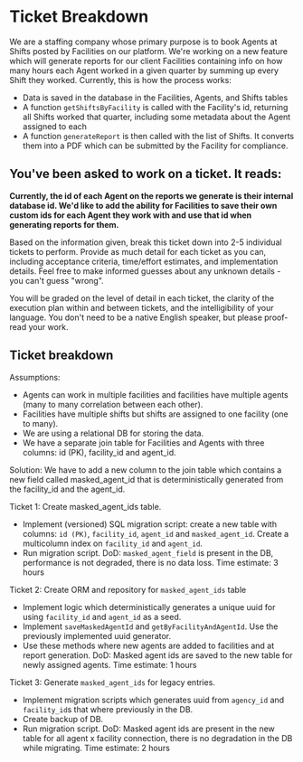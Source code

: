# Ticket Breakdown
We are a staffing company whose primary purpose is to book Agents at Shifts posted by Facilities on our platform. We're working on a new feature which will generate reports for our client Facilities containing info on how many hours each Agent worked in a given quarter by summing up every Shift they worked. Currently, this is how the process works:

- Data is saved in the database in the Facilities, Agents, and Shifts tables
- A function `getShiftsByFacility` is called with the Facility's id, returning all Shifts worked that quarter, including some metadata about the Agent assigned to each
- A function `generateReport` is then called with the list of Shifts. It converts them into a PDF which can be submitted by the Facility for compliance.

## You've been asked to work on a ticket. It reads:

**Currently, the id of each Agent on the reports we generate is their internal database id. We'd like to add the ability for Facilities to save their own custom ids for each Agent they work with and use that id when generating reports for them.**


Based on the information given, break this ticket down into 2-5 individual tickets to perform. Provide as much detail for each ticket as you can, including acceptance criteria, time/effort estimates, and implementation details. Feel free to make informed guesses about any unknown details - you can't guess "wrong".


You will be graded on the level of detail in each ticket, the clarity of the execution plan within and between tickets, and the intelligibility of your language. You don't need to be a native English speaker, but please proof-read your work.

## Ticket breakdown

Assumptions:
* Agents can work in multiple facilities and facilities have multiple agents (many to many correlation between each other).
* Facilities have multiple shifts but shifts are assigned to one facility (one to many).
* We are using a relational DB for storing the data.
* We have a separate join table for Facilities and Agents with three columns: id (PK), facility_id and agent_id.

Solution: We have to add a new column to the join table which contains a new field called masked_agent_id that is deterministically generated from the facility_id and the agent_id.

Ticket 1: Create masked_agent_ids table.
* Implement (versioned) SQL migration script: create a new table with columns: `id (PK)`, `facility_id`, `agent_id` and `masked_agent_id`. Create a multicolumn index on  `facility_id` and `agent_id`.
* Run migration script.
  DoD: `masked_agent_field` is present in the DB, performance is not degraded, there is no data loss.
  Time estimate: 3 hours

Ticket 2: Create ORM and repository for `masked_agent_ids` table
* Implement logic which deterministically generates a unique uuid for using `facility_id` and `agent_id` as a seed.
* Implement `saveMaskedAgentId` and `getByFacilityAndAgentId`. Use the previously implemented uuid generator.
* Use these methods where new agents are added to facilities and at report generation.
  DoD: Masked agent ids are saved to the new table for newly assigned agents.
  Time estimate: 1 hours

Ticket 3: Generate `masked_agent_ids` for legacy entries.
* Implement migration scripts which generates uuid from `agency_id` and `facility_id`s that where previously in the DB.
* Create backup of DB.
* Run migration script.
DoD: Masked agent ids are present in the new table for all agent x facility connection, there is no degradation in the DB while migrating.
Time estimate: 2 hours

